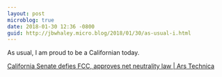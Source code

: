 ```yaml
---
layout: post
microblog: true
date: 2018-01-30 12:36 -0800
guid: http://jbwhaley.micro.blog/2018/01/30/as-usual-i.html
---
```

As usual, I am proud to be a Californian today. 

[California Senate defies FCC, approves net neutrality law | Ars Technica](https://arstechnica.com/tech-policy/2018/01/california-senate-approves-net-neutrality-law-in-defiance-of-fcc/#p3)
